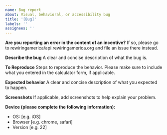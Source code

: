 ```yaml
---
name: Bug report
about: Visual, behavioral, or accessibility bug
title: '[Bug]'
labels: ''
assignees: ''
---
```


**Are you reporting an error in the content of an incentive?**
If so, please go to rewiringamerica/api.rewiringamerica.org and file an issue there instead.

**Describe the bug**
A clear and concise description of what the bug is.

**To Reproduce**
Steps to reproduce the behavior. Please make sure to include what you entered in the calculator form, if applicable.

**Expected behavior**
A clear and concise description of what you expected to happen.

**Screenshots**
If applicable, add screenshots to help explain your problem.

**Device (please complete the following information):**

- OS: [e.g. iOS]
- Browser [e.g. chrome, safari]
- Version [e.g. 22]
